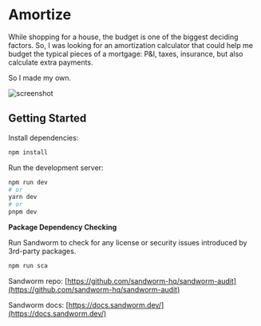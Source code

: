 # Amortize 

While shopping for a house, the budget is one of the biggest deciding factors. So, I was looking for an amortization calculator that could help me budget the typical pieces of a mortgage: P&I, taxes, insurance, but also calculate extra payments.

So I made my own.

![screenshot](https://rushinglabs-docs.s3.us-east-2.amazonaws.com/project-amortize/amortize-screenshot.png)

## Getting Started

Install dependencies:

```bash
npm install
```

Run the development server:

```bash
npm run dev
# or
yarn dev
# or
pnpm dev
```

**Package Dependency Checking**

Run Sandworm to check for any license or security issues introduced by 3rd-party packages.

```bash
npm run sca
```

Sandworm repo: [https://github.com/sandworm-hq/sandworm-audit](https://github.com/sandworm-hq/sandworm-audit)

Sandworm docs: [https://docs.sandworm.dev/](https://docs.sandworm.dev/)